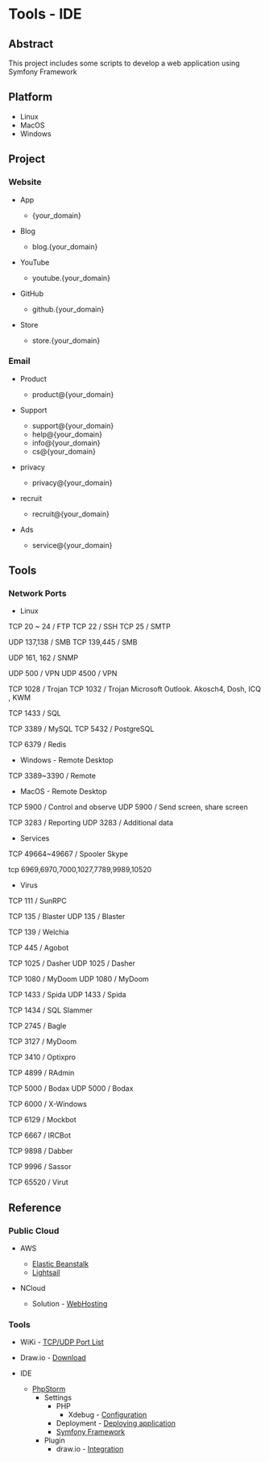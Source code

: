 # Tools - IDE

## Abstract

This project includes some scripts to develop a web application using Symfony Framework

## Platform

* Linux
* MacOS
* Windows

## Project

### Website

* App
  * {your_domain}

* Blog
  * blog.{your_domain}

* YouTube
  * youtube.{your_domain}

* GitHub
  * github.{your_domain}

* Store
  * store.{your_domain}

### Email

* Product
  * product@{your_domain}

* Support
  * support@{your_domain}
  * help@{your_domain}
  * info@{your_domain}
  * cs@{your_domain}

* privacy
  * privacy@{your_domain}

* recruit
  * recruit@{your_domain}

* Ads
  * service@{your_domain}

## Tools

### Network Ports

* Linux

TCP 20 ~ 24       / FTP
TCP 22            / SSH
TCP 25            / SMTP

UDP 137,138       / SMB
TCP 139,445       / SMB

UDP 161, 162      / SNMP

UDP 500           / VPN
UDP 4500          / VPN

TCP 1028          / Trojan
TCP 1032          / Trojan Microsoft Outlook. Akosch4, Dosh, ICQ , KWM

TCP 1433          / SQL

TCP 3389          / MySQL
TCP 5432          / PostgreSQL

TCP 6379          / Redis

* Windows - Remote Desktop

TCP 3389~3390     / Remote

* MacOS   - Remote Desktop

TCP 5900          / Control and observe
UDP 5900          / Send screen, share screen

TCP 3283          / Reporting
UDP 3283          / Additional data

* Services

TCP 49664~49667   / Spooler Skype

tcp 6969,6970,7000,1027,7789,9989,10520

* Virus

TCP 111     / SunRPC

TCP 135     / Blaster
UDP 135     / Blaster

TCP 139     / Welchia

TCP 445     / Agobot

TCP 1025    / Dasher
UDP 1025    / Dasher

TCP 1080    / MyDoom
UDP 1080    / MyDoom

TCP 1433    / Spida
UDP 1433    / Spida

TCP 1434    / SQL Slammer

TCP 2745    / Bagle

TCP 3127    / MyDoom

TCP 3410    / Optixpro

TCP 4899    / RAdmin

TCP 5000    / Bodax
UDP 5000    / Bodax

TCP 6000    / X-Windows

TCP 6129    / Mockbot

TCP 6667    / IRCBot

TCP 9898    / Dabber

TCP 9996    / Sassor

TCP 65520   / Virut


## Reference

### Public Cloud

* AWS
  * [Elastic Beanstalk](https://aws.amazon.com/ko/elasticbeanstalk)
  * [Lightsail](https://aws.amazon.com/ko/lightsail)

* NCloud
  * Solution - [WebHosting](https://www.ncloud.com/solution/type/webHosting)

### Tools

* WiKi - [TCP/UDP Port List](https://ko.wikipedia.org/wiki/TCP/UDP%EC%9D%98_%ED%8F%AC%ED%8A%B8_%EB%AA%A9%EB%A1%9D)

* Draw.io             - [Download](https://drawio.com/)

* IDE
  * [PhpStorm](https://www.jetbrains.com/phpstorm)
    * Settings
      * PHP
        * Xdebug - [Configuration](https://www.jetbrains.com/help/phpstorm/debugging-with-phpstorm-ultimate-guide.html)
      * Deployment - [Deploying application](https://www.jetbrains.com/help/phpstorm/deploying-applications.html)
      * [Symfony Framework](https://www.jetbrains.com/help/phpstorm/symfony-support.html#use_symfony_cli)
    * Plugin
      * draw.io - [Integration](https://plugins.jetbrains.com/plugin/15635-diagrams-net-integration)